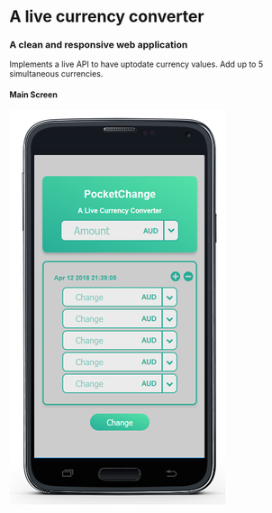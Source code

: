 # A live currency converter
### A clean and responsive web application
Implements a live API to have uptodate currency values.
Add up to 5 simultaneous currencies.
#### Main Screen
![Screenshot](screenshot.png) 
